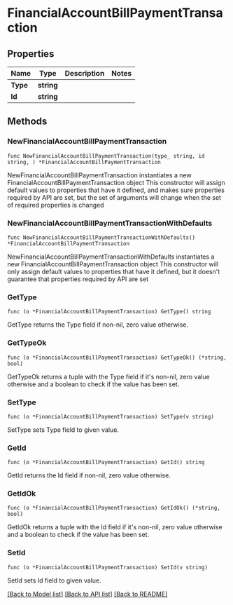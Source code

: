 # FinancialAccountBillPaymentTransaction

## Properties

Name | Type | Description | Notes
------------ | ------------- | ------------- | -------------
**Type** | **string** |  | 
**Id** | **string** |  | 

## Methods

### NewFinancialAccountBillPaymentTransaction

`func NewFinancialAccountBillPaymentTransaction(type_ string, id string, ) *FinancialAccountBillPaymentTransaction`

NewFinancialAccountBillPaymentTransaction instantiates a new FinancialAccountBillPaymentTransaction object
This constructor will assign default values to properties that have it defined,
and makes sure properties required by API are set, but the set of arguments
will change when the set of required properties is changed

### NewFinancialAccountBillPaymentTransactionWithDefaults

`func NewFinancialAccountBillPaymentTransactionWithDefaults() *FinancialAccountBillPaymentTransaction`

NewFinancialAccountBillPaymentTransactionWithDefaults instantiates a new FinancialAccountBillPaymentTransaction object
This constructor will only assign default values to properties that have it defined,
but it doesn't guarantee that properties required by API are set

### GetType

`func (o *FinancialAccountBillPaymentTransaction) GetType() string`

GetType returns the Type field if non-nil, zero value otherwise.

### GetTypeOk

`func (o *FinancialAccountBillPaymentTransaction) GetTypeOk() (*string, bool)`

GetTypeOk returns a tuple with the Type field if it's non-nil, zero value otherwise
and a boolean to check if the value has been set.

### SetType

`func (o *FinancialAccountBillPaymentTransaction) SetType(v string)`

SetType sets Type field to given value.


### GetId

`func (o *FinancialAccountBillPaymentTransaction) GetId() string`

GetId returns the Id field if non-nil, zero value otherwise.

### GetIdOk

`func (o *FinancialAccountBillPaymentTransaction) GetIdOk() (*string, bool)`

GetIdOk returns a tuple with the Id field if it's non-nil, zero value otherwise
and a boolean to check if the value has been set.

### SetId

`func (o *FinancialAccountBillPaymentTransaction) SetId(v string)`

SetId sets Id field to given value.



[[Back to Model list]](../README.md#documentation-for-models) [[Back to API list]](../README.md#documentation-for-api-endpoints) [[Back to README]](../README.md)


